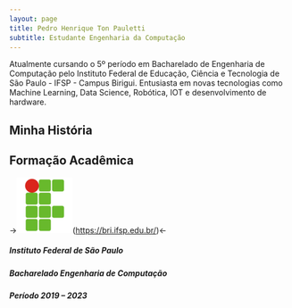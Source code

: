 ```yaml
---
layout: page
title: Pedro Henrique Ton Pauletti
subtitle: Estudante Engenharia da Computação
---
```


Atualmente cursando o 5º período em Bacharelado de Engenharia de Computação pelo Instituto Federal de Educação, Ciência e Tecnologia de São Paulo - IFSP - Campus Birigui. Entusiasta em novas tecnologias como Machine Learning, Data Science, Robótica, IOT e desenvolvimento de hardware.

## Minha História


## Formação Acadêmica

->![Instituto Federal de São Paulo](assets/img/ifsp2.png)(https://bri.ifsp.edu.br/)<-
##### Instituto Federal de São Paulo
##### Bacharelado Engenharia de Computação
##### Período  2019 – 2023

